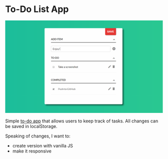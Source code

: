 # To-Do List App

![To-Do app](https://github.com/anna-wro/todo/blob/master/todo.png)

Simple [to-do app](http://anna.pm/todo) that allows users to keep track of tasks. All changes can be saved in localStorage.

Speaking of changes, I want to:

* create version with vanilla JS
* make it responsive
